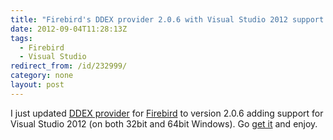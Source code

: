 ```yaml
---
title: "Firebird's DDEX provider 2.0.6 with Visual Studio 2012 support released"
date: 2012-09-04T11:28:13Z
tags:
  - Firebird
  - Visual Studio
redirect_from: /id/232999/
category: none
layout: post
---
```

I just updated [DDEX provider][1] for [Firebird][2] to version 2.0.6 adding support for Visual Studio 2012 (on both 32bit and 64bit Windows). Go [get it][3] and enjoy.

[1]: http://www.firebirdsql.org/en/net-provider/
[2]: http://www.firebirdsql.org
[3]: http://www.firebirdsql.org/en/net-provider/